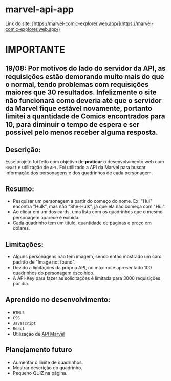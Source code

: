 # marvel-api-app

Link do site: [https://marvel-comic-explorer.web.app/](https://marvel-comic-explorer.web.app/)

# IMPORTANTE

## 19/08: Por motivos do lado do servidor da API, as requisições estão demorando muito mais do que o normal, tendo problemas com requisições maiores que 30 resultados. Infelizmente o site não funcionará como deveria até que o servidor da Marvel fique estável novamente, portanto limitei a quantidade de Comics encontrados para 10, para diminuir o tempo de espera e ser possivel pelo menos receber alguma resposta.


 
## Descrição:

Esse projeto foi feito com objetivo de **praticar** o desenvolvimento web com `React` e utilização de `API`.
Foi utilizado a API da Marvel para buscar informação dos personagens e dos quadrinhos de cada personagem.

## Resumo:

- Pesquisar um personagem a partir do começo do nome. Ex: "Hul" encontra "Hulk", mas não "She-Hulk", já que ela não começa com "Hul".
- Ao clicar em um dos cards, uma lista com os quadrinhos que o mesmo personagem aparece é exibida.
- Cada quadrinho tem um titulo, quantidade de páginas e preço em dólares.

## Limitações:

- Alguns personagens não tem imagem, sendo então mostrado um card padrão de "Image not found".
- Devido a limitações da própria API, no máximo é apresentado 100 quadrinhos do personagem escolhido.
- A API-Key para fazer as solicitações é limitada para 3000 requisições por dia.

## Aprendido no desenvolvimento:

- `HTML5`
- `CSS`
- `Javascript`
- `React`
- Utilização de [API Marvel](https://developer.marvel.com/)

## Planejamento futuro

- Aumentar o limite de quadrinhos.
- Mostrar descrição do quadrinho.
- Pequeno QUIZ na página.
